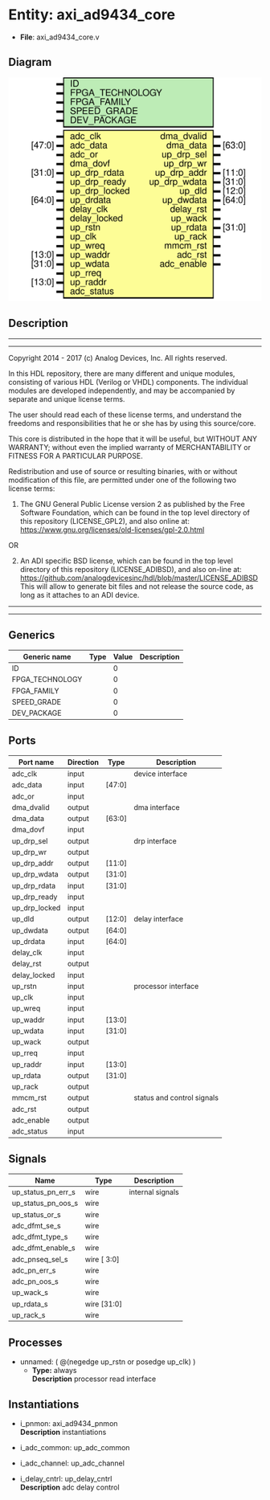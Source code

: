# Entity: axi_ad9434_core

- **File**: axi_ad9434_core.v
## Diagram

![Diagram](axi_ad9434_core.svg "Diagram")
## Description

 ***************************************************************************
 ***************************************************************************
 Copyright 2014 - 2017 (c) Analog Devices, Inc. All rights reserved.

 In this HDL repository, there are many different and unique modules, consisting
 of various HDL (Verilog or VHDL) components. The individual modules are
 developed independently, and may be accompanied by separate and unique license
 terms.

 The user should read each of these license terms, and understand the
 freedoms and responsibilities that he or she has by using this source/core.

 This core is distributed in the hope that it will be useful, but WITHOUT ANY
 WARRANTY; without even the implied warranty of MERCHANTABILITY or FITNESS FOR
 A PARTICULAR PURPOSE.

 Redistribution and use of source or resulting binaries, with or without modification
 of this file, are permitted under one of the following two license terms:

   1. The GNU General Public License version 2 as published by the
      Free Software Foundation, which can be found in the top level directory
      of this repository (LICENSE_GPL2), and also online at:
      <https://www.gnu.org/licenses/old-licenses/gpl-2.0.html>

 OR

   2. An ADI specific BSD license, which can be found in the top level directory
      of this repository (LICENSE_ADIBSD), and also on-line at:
      https://github.com/analogdevicesinc/hdl/blob/master/LICENSE_ADIBSD
      This will allow to generate bit files and not release the source code,
      as long as it attaches to an ADI device.

 ***************************************************************************
 ***************************************************************************

## Generics

| Generic name    | Type | Value | Description |
| --------------- | ---- | ----- | ----------- |
| ID              |      | 0     |             |
| FPGA_TECHNOLOGY |      | 0     |             |
| FPGA_FAMILY     |      | 0     |             |
| SPEED_GRADE     |      | 0     |             |
| DEV_PACKAGE     |      | 0     |             |
## Ports

| Port name     | Direction | Type   | Description                 |
| ------------- | --------- | ------ | --------------------------- |
| adc_clk       | input     |        |  device interface           |
| adc_data      | input     | [47:0] |                             |
| adc_or        | input     |        |                             |
| dma_dvalid    | output    |        |  dma interface              |
| dma_data      | output    | [63:0] |                             |
| dma_dovf      | input     |        |                             |
| up_drp_sel    | output    |        |  drp interface              |
| up_drp_wr     | output    |        |                             |
| up_drp_addr   | output    | [11:0] |                             |
| up_drp_wdata  | output    | [31:0] |                             |
| up_drp_rdata  | input     | [31:0] |                             |
| up_drp_ready  | input     |        |                             |
| up_drp_locked | input     |        |                             |
| up_dld        | output    | [12:0] |  delay interface            |
| up_dwdata     | output    | [64:0] |                             |
| up_drdata     | input     | [64:0] |                             |
| delay_clk     | input     |        |                             |
| delay_rst     | output    |        |                             |
| delay_locked  | input     |        |                             |
| up_rstn       | input     |        |  processor interface        |
| up_clk        | input     |        |                             |
| up_wreq       | input     |        |                             |
| up_waddr      | input     | [13:0] |                             |
| up_wdata      | input     | [31:0] |                             |
| up_wack       | output    |        |                             |
| up_rreq       | input     |        |                             |
| up_raddr      | input     | [13:0] |                             |
| up_rdata      | output    | [31:0] |                             |
| up_rack       | output    |        |                             |
| mmcm_rst      | output    |        |  status and control signals |
| adc_rst       | output    |        |                             |
| adc_enable    | output    |        |                             |
| adc_status    | input     |        |                             |
## Signals

| Name               | Type        | Description        |
| ------------------ | ----------- | ------------------ |
| up_status_pn_err_s | wire        |  internal signals  |
| up_status_pn_oos_s | wire        |                    |
| up_status_or_s     | wire        |                    |
| adc_dfmt_se_s      | wire        |                    |
| adc_dfmt_type_s    | wire        |                    |
| adc_dfmt_enable_s  | wire        |                    |
| adc_pnseq_sel_s    | wire [ 3:0] |                    |
| adc_pn_err_s       | wire        |                    |
| adc_pn_oos_s       | wire        |                    |
| up_wack_s          | wire        |                    |
| up_rdata_s         | wire [31:0] |                    |
| up_rack_s          | wire        |                    |
## Processes
- unnamed: ( @(negedge up_rstn or posedge up_clk) )
  - **Type:** always
</br>**Description**
 processor read interface 
## Instantiations

- i_pnmon: axi_ad9434_pnmon
</br>**Description**
 instantiations

- i_adc_common: up_adc_common
- i_adc_channel: up_adc_channel
- i_delay_cntrl: up_delay_cntrl
</br>**Description**
 adc delay control

